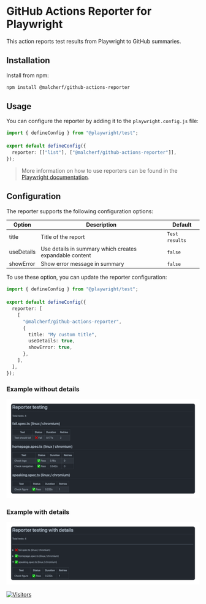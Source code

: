 # GitHub Actions Reporter for Playwright

This action reports test results from Playwright to GitHub summaries.

## Installation

Install from npm:

```bash
npm install @malcherf/github-actions-reporter
```

## Usage

You can configure the reporter by adding it to the `playwright.config.js` file:

```ts
import { defineConfig } from "@playwright/test";

export default defineConfig({
  reporter: [["list"], ["@malcherf/github-actions-reporter"]],
});
```

> More information on how to use reporters can be found in the [Playwright documentation](https://playwright.dev/docs/test-reporters).

## Configuration

The reporter supports the following configuration options:

| Option     | Description                                             | Default        |
| ---------- | ------------------------------------------------------- | -------------- |
| title      | Title of the report                                     | `Test results` |
| useDetails | Use details in summary which creates expandable content | `false`        |
| showError  | Show error message in summary                           | `false`        |

To use these option, you can update the reporter configuration:

```ts
import { defineConfig } from "@playwright/test";

export default defineConfig({
  reporter: [
    [
      "@malcherf/github-actions-reporter",
      {
        title: "My custom title",
        useDetails: true,
        showError: true,
      },
    ],
  ],
});
```

### Example without details

![Example without details](./assets/example-without-details.png)

### Example with details

![Example with details](./assets/example-with-details.png)

[![Visitors](https://api.visitorbadge.io/api/visitors?path=https%3A%2F%2Fgithub.com%2Festruyf%2Fplaywright-github-actions-reporter&countColor=%23263759)](https://visitorbadge.io/status?path=https%3A%2F%2Fgithub.com%2Festruyf%2Fplaywright-github-actions-reporter)
